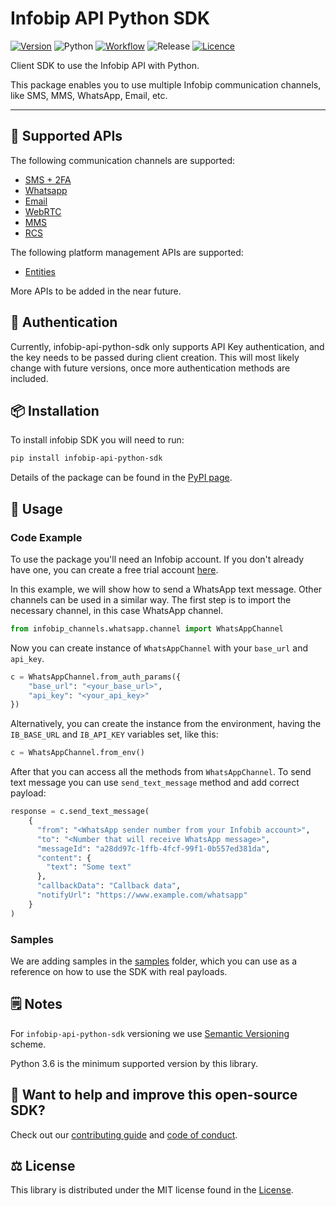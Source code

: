 # Infobip API Python SDK

[![Version](https://img.shields.io/pypi/v/infobip-api-python-sdk)](https://pypi.org/project/infobip-api-python-sdk/)
![Python](https://img.shields.io/pypi/pyversions/infobip-api-python-sdk)
[![Workflow](https://img.shields.io/github/workflow/status/infobip-community/infobip-api-python-sdk/Python%20package)](https://github.com/infobip-community/infobip-api-python-sdk/actions/workflows/python-package.yml)
![Release](https://img.shields.io/github/release-date/infobip-community/infobip-api-python-sdk)
[![Licence](https://img.shields.io/github/license/infobip-community/infobip-api-python-sdk)](LICENSE)

Client SDK to use the Infobip API with Python.

This package enables you to use multiple Infobip communication channels, like SMS, MMS, WhatsApp, Email, etc.

---

## 📡 Supported APIs

The following communication channels are supported:

- [SMS + 2FA](https://www.infobip.com/docs/api#channels/sms)
- [Whatsapp](https://www.infobip.com/docs/api#channels/whatsapp)
- [Email](https://www.infobip.com/docs/api#channels/email)
- [WebRTC](https://www.infobip.com/docs/api#channels/webrtc/)
- [MMS](https://www.infobip.com/docs/api#channels/mms)
- [RCS](https://www.infobip.com/docs/api#channels/rcs)

The following platform management APIs are supported:
- [Entities](https://www.infobip.com/docs/api/platform/application-entity)

More APIs to be added in the near future.

## 🔐 Authentication

Currently, infobip-api-python-sdk only supports API Key authentication,
and the key needs to be passed during client creation.
This will most likely change with future versions,
once more authentication methods are included.

## 📦 Installation

To install infobip SDK you will need to run:

```bash
pip install infobip-api-python-sdk
```

Details of the package can be found
in the [PyPI page](https://pypi.org/project/infobip-api-python-sdk/).

## 🚀 Usage

### Code Example
To use the package you'll need an Infobip account.
If you don't already have one, you can create a free trial account
[here](https://www.infobip.com/signup).

In this example, we will show how to send a WhatsApp text message.
Other channels can be used in a similar way.
The first step is to import the necessary channel, in this case WhatsApp channel.

```python
from infobip_channels.whatsapp.channel import WhatsAppChannel
```

Now you can create instance of `WhatsAppChannel` with your `base_url` and `api_key`.

```python
c = WhatsAppChannel.from_auth_params({
    "base_url": "<your_base_url>",
    "api_key": "<your_api_key>"
})
```

Alternatively, you can create the instance from the environment, having the `IB_BASE_URL` and `IB_API_KEY` variables
set, like this:

```python
c = WhatsAppChannel.from_env()
```

After that you can access all the methods from `WhatsAppChannel`.
To send text message you can use `send_text_message` method and add correct payload:
```python
response = c.send_text_message(
    {
      "from": "<WhatsApp sender number from your Infobib account>",
      "to": "<Number that will receive WhatsApp message>",
      "messageId": "a28dd97c-1ffb-4fcf-99f1-0b557ed381da",
      "content": {
        "text": "Some text"
      },
      "callbackData": "Callback data",
      "notifyUrl": "https://www.example.com/whatsapp"
    }
)
```

### Samples

We are adding samples in the [samples](samples) folder, which you can use as a reference on how to use the SDK
with real payloads.

## 🗒️ Notes

For `infobip-api-python-sdk` versioning we use
[Semantic Versioning](https://semver.org) scheme.

Python 3.6 is the minimum supported version by this library.

## 🧡 Want to help and improve this open-source SDK?

Check out our [contributing guide](CONTRIBUTING.md) and [code of conduct](CODE_OF_CONDUCT.md).

## ⚖️ License

This library is distributed under the MIT license found in the [License](LICENSE).
